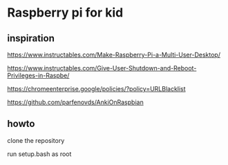 # Raspberry pi for kid

## inspiration
https://www.instructables.com/Make-Raspberry-Pi-a-Multi-User-Desktop/

https://www.instructables.com/Give-User-Shutdown-and-Reboot-Privileges-in-Raspbe/

https://chromeenterprise.google/policies/?policy=URLBlacklist

https://github.com/parfenovds/AnkiOnRaspbian

## howto

clone the repository

run setup.bash as root

